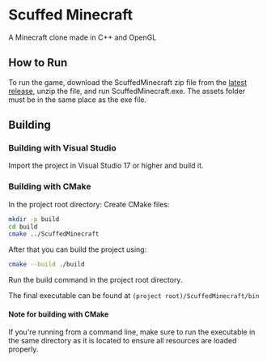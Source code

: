 # Scuffed Minecraft
A Minecraft clone made in C++ and OpenGL

## How to Run
To run the game, download the ScuffedMinecraft zip file from the [latest release](https://github.com/EvanatorM/ScuffedMinecraft/releases/latest), unzip the file, and run ScuffedMinecraft.exe. The assets folder must be in the same place as the exe file.

## Building

### Building with Visual Studio
Import the project in Visual Studio 17 or higher and build it.

### Building with CMake
In the project root directory:
Create CMake files:
```sh
mkdir -p build
cd build
cmake ../ScuffedMinecraft
```
After that you can build the project using:
```sh
cmake --build ./build
```
Run the build command in the project root directory.

The final executable can be found at `(project root)/ScuffedMinecraft/bin`

#### Note for building with CMake
If you're running from a command line, make sure to run
the executable in the same directory as it is located
to ensure all resources are loaded properly.

